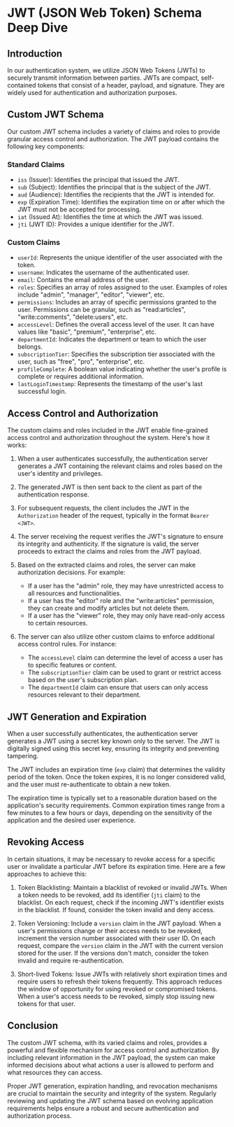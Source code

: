 # JWT (JSON Web Token) Schema Deep Dive

## Introduction
In our authentication system, we utilize JSON Web Tokens (JWTs) to securely transmit information between parties. JWTs are compact, self-contained tokens that consist of a header, payload, and signature. They are widely used for authentication and authorization purposes.

## Custom JWT Schema
Our custom JWT schema includes a variety of claims and roles to provide granular access control and authorization. The JWT payload contains the following key components:

### Standard Claims
- `iss` (Issuer): Identifies the principal that issued the JWT.
- `sub` (Subject): Identifies the principal that is the subject of the JWT.
- `aud` (Audience): Identifies the recipients that the JWT is intended for.
- `exp` (Expiration Time): Identifies the expiration time on or after which the JWT must not be accepted for processing.
- `iat` (Issued At): Identifies the time at which the JWT was issued.
- `jti` (JWT ID): Provides a unique identifier for the JWT.

### Custom Claims
- `userId`: Represents the unique identifier of the user associated with the token.
- `username`: Indicates the username of the authenticated user.
- `email`: Contains the email address of the user.
- `roles`: Specifies an array of roles assigned to the user. Examples of roles include "admin", "manager", "editor", "viewer", etc.
- `permissions`: Includes an array of specific permissions granted to the user. Permissions can be granular, such as "read:articles", "write:comments", "delete:users", etc.
- `accessLevel`: Defines the overall access level of the user. It can have values like "basic", "premium", "enterprise", etc.
- `departmentId`: Indicates the department or team to which the user belongs.
- `subscriptionTier`: Specifies the subscription tier associated with the user, such as "free", "pro", "enterprise", etc.
- `profileComplete`: A boolean value indicating whether the user's profile is complete or requires additional information.
- `lastLoginTimestamp`: Represents the timestamp of the user's last successful login.

## Access Control and Authorization
The custom claims and roles included in the JWT enable fine-grained access control and authorization throughout the system. Here's how it works:

1. When a user authenticates successfully, the authentication server generates a JWT containing the relevant claims and roles based on the user's identity and privileges.

2. The generated JWT is then sent back to the client as part of the authentication response.

3. For subsequent requests, the client includes the JWT in the `Authorization` header of the request, typically in the format `Bearer <JWT>`.

4. The server receiving the request verifies the JWT's signature to ensure its integrity and authenticity. If the signature is valid, the server proceeds to extract the claims and roles from the JWT payload.

5. Based on the extracted claims and roles, the server can make authorization decisions. For example:
    - If a user has the "admin" role, they may have unrestricted access to all resources and functionalities.
    - If a user has the "editor" role and the "write:articles" permission, they can create and modify articles but not delete them.
    - If a user has the "viewer" role, they may only have read-only access to certain resources.

6. The server can also utilize other custom claims to enforce additional access control rules. For instance:
    - The `accessLevel` claim can determine the level of access a user has to specific features or content.
    - The `subscriptionTier` claim can be used to grant or restrict access based on the user's subscription plan.
    - The `departmentId` claim can ensure that users can only access resources relevant to their department.

## JWT Generation and Expiration
When a user successfully authenticates, the authentication server generates a JWT using a secret key known only to the server. The JWT is digitally signed using this secret key, ensuring its integrity and preventing tampering.

The JWT includes an expiration time (`exp` claim) that determines the validity period of the token. Once the token expires, it is no longer considered valid, and the user must re-authenticate to obtain a new token.

The expiration time is typically set to a reasonable duration based on the application's security requirements. Common expiration times range from a few minutes to a few hours or days, depending on the sensitivity of the application and the desired user experience.

## Revoking Access
In certain situations, it may be necessary to revoke access for a specific user or invalidate a particular JWT before its expiration time. Here are a few approaches to achieve this:

1. Token Blacklisting: Maintain a blacklist of revoked or invalid JWTs. When a token needs to be revoked, add its identifier (`jti` claim) to the blacklist. On each request, check if the incoming JWT's identifier exists in the blacklist. If found, consider the token invalid and deny access.

2. Token Versioning: Include a `version` claim in the JWT payload. When a user's permissions change or their access needs to be revoked, increment the version number associated with their user ID. On each request, compare the `version` claim in the JWT with the current version stored for the user. If the versions don't match, consider the token invalid and require re-authentication.

3. Short-lived Tokens: Issue JWTs with relatively short expiration times and require users to refresh their tokens frequently. This approach reduces the window of opportunity for using revoked or compromised tokens. When a user's access needs to be revoked, simply stop issuing new tokens for that user.

## Conclusion
The custom JWT schema, with its varied claims and roles, provides a powerful and flexible mechanism for access control and authorization. By including relevant information in the JWT payload, the system can make informed decisions about what actions a user is allowed to perform and what resources they can access.

Proper JWT generation, expiration handling, and revocation mechanisms are crucial to maintain the security and integrity of the system. Regularly reviewing and updating the JWT schema based on evolving application requirements helps ensure a robust and secure authentication and authorization process.